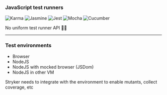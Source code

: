 ### JavaScript test runners

![Karma](/img/karma.svg)  <!-- .element class="img-width-15" -->
![Jasmine](/img/jasmine.svg)  <!-- .element class="img-width-15" -->
![Jest](/img/jest.svg)  <!-- .element class="img-width-15" -->
![Mocha](/img/mocha.svg)  <!-- .element class="img-width-15" -->
![Cucumber](/img/cucumber.svg)  <!-- .element class="img-width-15" -->

No uniform test runner API 🤷‍♀️

<!-- .element class="fragment" -->

---

### Test environments

* <!-- .element class="fragment" data-fragment-index="0" -->Browser
* <!-- .element class="fragment" data-fragment-index="0" -->NodeJS
* <!-- .element class="fragment" data-fragment-index="1" -->NodeJS with mocked browser (JSDom)
* <!-- .element class="fragment" data-fragment-index="1" -->NodeJS in other VM

Stryker needs to integrate with the environment to enable mutants, collect coverage, etc 

<!-- .element class="fragment" data-fragment-index="2" -->
